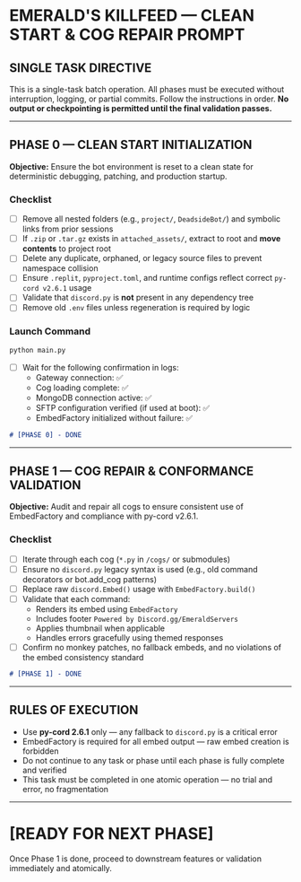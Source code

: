 # EMERALD'S KILLFEED — CLEAN START & COG REPAIR PROMPT

## SINGLE TASK DIRECTIVE
This is a single-task batch operation. All phases must be executed without interruption, logging, or partial commits. Follow the instructions in order. **No output or checkpointing is permitted until the final validation passes.**

---

## PHASE 0 — CLEAN START INITIALIZATION

**Objective:** Ensure the bot environment is reset to a clean state for deterministic debugging, patching, and production startup.

### Checklist
- [ ] Remove all nested folders (e.g., `project/`, `DeadsideBot/`) and symbolic links from prior sessions
- [ ] If `.zip` or `.tar.gz` exists in `attached_assets/`, extract to root and **move contents** to project root
- [ ] Delete any duplicate, orphaned, or legacy source files to prevent namespace collision
- [ ] Ensure `.replit`, `pyproject.toml`, and runtime configs reflect correct `py-cord v2.6.1` usage
- [ ] Validate that `discord.py` is **not** present in any dependency tree
- [ ] Remove old `.env` files unless regeneration is required by logic

### Launch Command
```bash
python main.py
```

- [ ] Wait for the following confirmation in logs:
  - Gateway connection: ✅
  - Cog loading complete: ✅
  - MongoDB connection active: ✅
  - SFTP configuration verified (if used at boot): ✅
  - EmbedFactory initialized without failure: ✅

```md
# [PHASE 0] - DONE
```

---

## PHASE 1 — COG REPAIR & CONFORMANCE VALIDATION

**Objective:** Audit and repair all cogs to ensure consistent use of EmbedFactory and compliance with py-cord v2.6.1.

### Checklist
- [ ] Iterate through each cog (`*.py` in `/cogs/` or submodules)
- [ ] Ensure no `discord.py` legacy syntax is used (e.g., old command decorators or bot.add_cog patterns)
- [ ] Replace raw `discord.Embed()` usage with `EmbedFactory.build()`
- [ ] Validate that each command:
  - Renders its embed using `EmbedFactory`
  - Includes footer `Powered by Discord.gg/EmeraldServers`
  - Applies thumbnail when applicable
  - Handles errors gracefully using themed responses
- [ ] Confirm no monkey patches, no fallback embeds, and no violations of the embed consistency standard

```md
# [PHASE 1] - DONE
```

---

## RULES OF EXECUTION
- Use **py-cord 2.6.1** only — any fallback to `discord.py` is a critical error
- EmbedFactory is required for all embed output — raw embed creation is forbidden
- Do not continue to any task or phase until each phase is fully complete and verified
- This task must be completed in one atomic operation — no trial and error, no fragmentation

---

# [READY FOR NEXT PHASE]
Once Phase 1 is done, proceed to downstream features or validation immediately and atomically.
